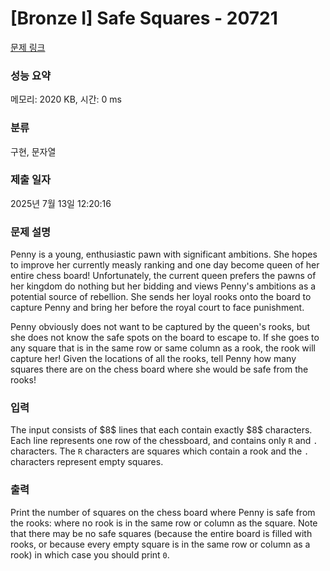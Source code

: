 # [Bronze I] Safe Squares - 20721 

[문제 링크](https://www.acmicpc.net/problem/20721) 

### 성능 요약

메모리: 2020 KB, 시간: 0 ms

### 분류

구현, 문자열

### 제출 일자

2025년 7월 13일 12:20:16

### 문제 설명

<p>Penny is a young, enthusiastic pawn with significant ambitions. She hopes to improve her currently measly ranking and one day become queen of her entire chess board! Unfortunately, the current queen prefers the pawns of her kingdom do nothing but her bidding and views Penny's ambitions as a potential source of rebellion. She sends her loyal rooks onto the board to capture Penny and bring her before the royal court to face punishment.</p>

<p>Penny obviously does not want to be captured by the queen's rooks, but she does not know the safe spots on the board to escape to. If she goes to any square that is in the same row or same column as a rook, the rook will capture her! Given the locations of all the rooks, tell Penny how many squares there are on the chess board where she would be safe from the rooks!</p>

### 입력 

 <p>The input consists of $8$ lines that each contain exactly $8$ characters. Each line represents one row of the chessboard, and contains only <code>R</code> and <code>.</code> characters. The <code>R</code> characters are squares which contain a rook and the <code>.</code> characters represent empty squares.</p>

### 출력 

 <p>Print the number of squares on the chess board where Penny is safe from the rooks: where no rook is in the same row or column as the square. Note that there may be no safe squares (because the entire board is filled with rooks, or because every empty square is in the same row or column as a rook) in which case you should print <code>0</code>.</p>

